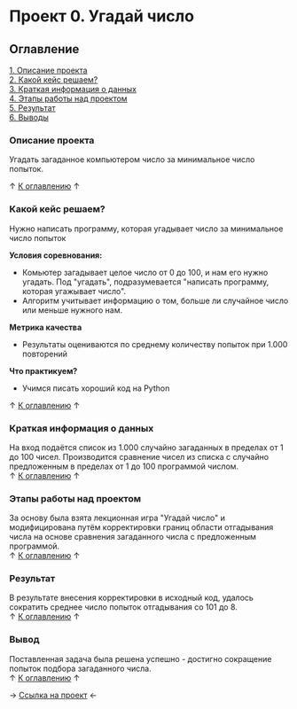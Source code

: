 # Проект 0. Угадай число

## Оглавление 
[1. Описание проекта](https://github.com/rafferti95/st_data_science/tree/master/Project%200#описание-проекта)\
[2. Какой кейс решаем?](https://github.com/rafferti95/st_data_science/tree/master/Project%200#какой-кейс-решаем)\
[3. Краткая информация о данных](https://github.com/rafferti95/st_data_science/tree/master/Project%200#краткая-информация-о-данных)\
[4. Этапы работы над проектом](https://github.com/rafferti95/st_data_science/tree/master/Project%200#этапы-работы-над-проектом)\
[5. Результат](https://github.com/rafferti95/st_data_science/tree/master/Project%200#результат)\
[6. Выводы](https://github.com/rafferti95/st_data_science/tree/master/Project%200#вывод)

### Описание проекта
Угадать загаданное компьютером число за минимальное число попыток.

↑ [К оглавлению](https://github.com/rafferti95/st_data_science/tree/master/Project%200#оглавление) ↑


### Какой кейс решаем?
Нужно написать программу, которая угадывает число за минимальное число попыток

**Условия соревнования:**
- Комьютер загадывает целое число от 0 до 100, и нам его нужно угадать. Под "угадать", подразумевается "написать программу, которая угажывает число".
- Алгоритм учитывает информацию о том, больше ли случайное число или меньше нужного нам.

**Метрика качества**
- Результаты оцениваются по среднему количеству попыток при 1.000 повторений

**Что практикуем?**
- Учимся писать хороший код на Python

↑ [К оглавлению](https://github.com/rafferti95/st_data_science/tree/master/Project%200#оглавление) ↑


### Краткая информация о данных
На вход подаётся список из 1.000 случайно загаданных в пределах от 1 до 100 чисел. Производится сравнение чисел из списка с случайно предложенным в пределах от 1 до 100 программой числом.\
↑ [К оглавлению](https://github.com/rafferti95/st_data_science/tree/master/Project%200#оглавление) ↑


### Этапы работы над проектом
За основу была взята лекционная игра "Угадай число" и модифицирована путём корректировки границ области отгадывания числа на основе сравнения загаданного числа с предложенным программой.\
↑ [К оглавлению](https://github.com/rafferti95/st_data_science/tree/master/Project%200#оглавление) ↑


### Результат
В рeзультате внесения корректировки в исходный код, удалось сократить среднее число попыток отгадывания со 101 до 8.\
↑ [К оглавлению](https://github.com/rafferti95/st_data_science/tree/master/Project%200#оглавление) ↑


### Вывод
Поставленная задача была решена успешно - достигно сокращение попыток подбора загаданного числа. \
↑ [К оглавлению](https://github.com/rafferti95/st_data_science/tree/master/Project%200#оглавление) ↑


→ [Ссылка на проект](https://github.com/rafferti95/st_data_science/blob/master/Project%200/game_V3.py) ←